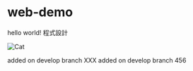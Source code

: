 # web-demo

hello world! 程式設計



![Cat](https://i.imgur.com/HrciJxY.jpg)

added on develop branch XXX
added on develop branch 456